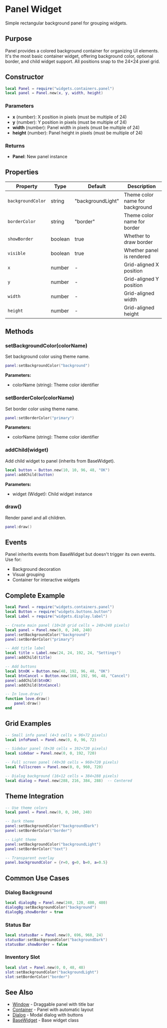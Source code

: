 # Panel Widget

Simple rectangular background panel for grouping widgets.

## Purpose

Panel provides a colored background container for organizing UI elements. It's the most basic container widget, offering background color, optional border, and child widget support. All positions snap to the 24×24 pixel grid.

## Constructor

```lua
local Panel = require("widgets.containers.panel")
local panel = Panel.new(x, y, width, height)
```

### Parameters

- **x** (number): X position in pixels (must be multiple of 24)
- **y** (number): Y position in pixels (must be multiple of 24)
- **width** (number): Panel width in pixels (must be multiple of 24)
- **height** (number): Panel height in pixels (must be multiple of 24)

### Returns

- **Panel**: New panel instance

## Properties

| Property | Type | Default | Description |
|----------|------|---------|-------------|
| `backgroundColor` | string | "backgroundLight" | Theme color name for background |
| `borderColor` | string | "border" | Theme color name for border |
| `showBorder` | boolean | true | Whether to draw border |
| `visible` | boolean | true | Whether panel is rendered |
| `x` | number | - | Grid-aligned X position |
| `y` | number | - | Grid-aligned Y position |
| `width` | number | - | Grid-aligned width |
| `height` | number | - | Grid-aligned height |

## Methods

### setBackgroundColor(colorName)

Set background color using theme name.

```lua
panel:setBackgroundColor("background")
```

**Parameters:**
- colorName (string): Theme color identifier

### setBorderColor(colorName)

Set border color using theme name.

```lua
panel:setBorderColor("primary")
```

**Parameters:**
- colorName (string): Theme color identifier

### addChild(widget)

Add child widget to panel (inherits from BaseWidget).

```lua
local button = Button.new(10, 10, 96, 48, "OK")
panel:addChild(button)
```

**Parameters:**
- widget (Widget): Child widget instance

### draw()

Render panel and all children.

```lua
panel:draw()
```

## Events

Panel inherits events from BaseWidget but doesn't trigger its own events. Use for:
- Background decoration
- Visual grouping
- Container for interactive widgets

## Complete Example

```lua
local Panel = require("widgets.containers.panel")
local Button = require("widgets.buttons.button")
local Label = require("widgets.display.label")

-- Create main panel (10×10 grid cells = 240×240 pixels)
local panel = Panel.new(0, 0, 240, 240)
panel:setBackgroundColor("background")
panel:setBorderColor("primary")

-- Add title label
local title = Label.new(24, 24, 192, 24, "Settings")
panel:addChild(title)

-- Add buttons
local btnOK = Button.new(48, 192, 96, 48, "OK")
local btnCancel = Button.new(168, 192, 96, 48, "Cancel")
panel:addChild(btnOK)
panel:addChild(btnCancel)

-- In love.draw()
function love.draw()
    panel:draw()
end
```

## Grid Examples

```lua
-- Small info panel (4×3 cells = 96×72 pixels)
local infoPanel = Panel.new(0, 0, 96, 72)

-- Sidebar panel (8×30 cells = 192×720 pixels)
local sidebar = Panel.new(0, 0, 192, 720)

-- Full screen panel (40×30 cells = 960×720 pixels)
local fullscreen = Panel.new(0, 0, 960, 720)

-- Dialog background (16×12 cells = 384×288 pixels)
local dialog = Panel.new(288, 216, 384, 288)  -- Centered
```

## Theme Integration

```lua
-- Use theme colors
local panel = Panel.new(0, 0, 240, 240)

-- Dark theme
panel:setBackgroundColor("backgroundDark")
panel:setBorderColor("border")

-- Light theme
panel:setBackgroundColor("backgroundLight")
panel:setBorderColor("text")

-- Transparent overlay
panel.backgroundColor = {r=0, g=0, b=0, a=0.5}
```

## Common Use Cases

### Dialog Background
```lua
local dialogBg = Panel.new(240, 120, 480, 480)
dialogBg:setBackgroundColor("background")
dialogBg.showBorder = true
```

### Status Bar
```lua
local statusBar = Panel.new(0, 696, 960, 24)
statusBar:setBackgroundColor("backgroundDark")
statusBar.showBorder = false
```

### Inventory Slot
```lua
local slot = Panel.new(0, 0, 48, 48)
slot:setBackgroundColor("backgroundLight")
slot:setBorderColor("border")
```

## See Also

- [Window](window.md) - Draggable panel with title bar
- [Container](container.md) - Panel with automatic layout
- [Dialog](dialog.md) - Modal dialog with buttons
- [BaseWidget](../core/README.md) - Base widget class
